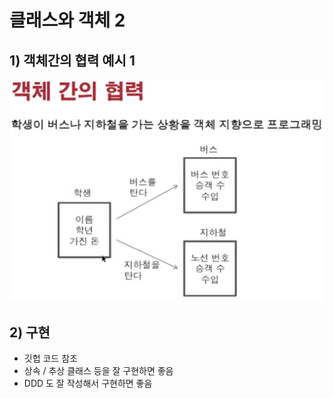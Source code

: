 <link href="../../md/style.css" rel="stylesheet">

# 클래스와 객체 2

## 1) 객체간의 협력 예시 1

<img src='images/2021-08-23-22-46-09.png' />

## 2) 구현
- 깃헙 코드 참조 
- 상속 / 추상 클래스 등을 잘 구현하면 좋음
- DDD 도 잘 작성해서 구현하면 좋음
